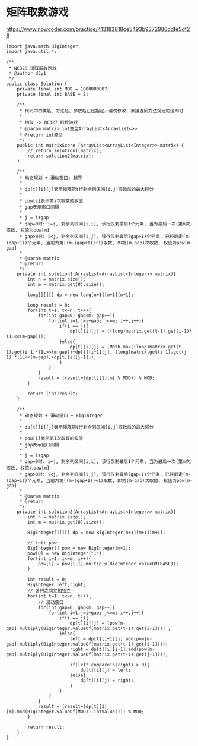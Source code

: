 # 矩阵取数游戏
https://www.nowcoder.com/practice/413183818ce5493b9372986ddfe5df28

    import java.math.BigInteger;
    import java.util.*;
    
    /**
     * NC328 矩阵取数游戏
     * @author d3y1
     */
    public class Solution {
        private final int MOD = 1000000007;
        private final int BASE = 2;
    
        /**
         * 代码中的类名、方法名、参数名已经指定，请勿修改，直接返回方法规定的值即可
         *
         * 相似 -> NC327 取数游戏
         * @param matrix int整型ArrayList<ArrayList<>>
         * @return int整型
         */
        public int matrixScore (ArrayList<ArrayList<Integer>> matrix) {
            // return solution1(matrix);
            return solution2(matrix);
        }
    
        /**
         * 动态规划 + 滑动窗口: 越界
         *
         * dp[t][i][j]表示矩阵第t行剩余列区间[i,j]取数后的最大得分
         *
         * pow[i]表示第i次取数的权值
         * gap表示窗口间隔
         *
         * j = i+gap
         * gap=0时: i=j, 剩余列区间[i,i], 该行仅剩最后1个元素, 当为最后一次(第m次)取数, 权值为pow[m]
         * gap>0时: i<j, 剩余列区间[i,j], 该行仅剩最后(gap+1)个元素, 已经取走(m-(gap+1))个元素, 当前为第((m-(gap+1))+1)取数, 即第(m-gap)次取数, 权值为pow[m-gap]
         *
         * @param matrix
         * @return
         */
        private int solution1(ArrayList<ArrayList<Integer>> matrix){
            int n = matrix.size();
            int m = matrix.get(0).size();
    
            long[][][] dp = new long[n+1][m+1][m+1];
    
            long result = 0;
            for(int t=1; t<=n; t++){
                for(int gap=0; gap<m; gap++){
                    for(int i=1,j=i+gap; j<=m; i++,j++){
                        if(i == j){
                            dp[t][i][j] = ((long)matrix.get(t-1).get(i-1)*(1L<<(m-gap)));
                        }else{
                            dp[t][i][j] = (Math.max((long)matrix.get(t-1).get(i-1)*(1L<<(m-gap))+dp[t][i+1][j], (long)matrix.get(t-1).get(j-1) *(1L<<(m-gap))+dp[t][i][j-1]));
                        }
                    }
                }
                result = (result+(dp[t][1][m] % MOD)) % MOD;
            }
    
            return (int)result;
        }
    
        /**
         * 动态规划 + 滑动窗口 + BigInteger
         *
         * dp[t][i][j]表示矩阵第t行剩余列区间[i,j]取数后的最大得分
         *
         * pow[i]表示第i次取数的权值
         * gap表示窗口间隔
         *
         * j = i+gap
         * gap=0时: i=j, 剩余列区间[i,i], 该行仅剩最后1个元素, 当为最后一次(第m次)取数, 权值为pow[m]
         * gap>0时: i<j, 剩余列区间[i,j], 该行仅剩最后(gap+1)个元素, 已经取走(m-(gap+1))个元素, 当前为第((m-(gap+1))+1)取数, 即第(m-gap)次取数, 权值为pow[m-gap]
         *
         * @param matrix
         * @return
         */
        private int solution2(ArrayList<ArrayList<Integer>> matrix){
            int n = matrix.size();
            int m = matrix.get(0).size();
    
            BigInteger[][][] dp = new BigInteger[n+1][m+1][m+1];
    
            // init pow
            BigInteger[] pow = new BigInteger[m+1];
            pow[0] = new BigInteger("1");
            for(int i=1; i<=m; i++){
                pow[i] = pow[i-1].multiply(BigInteger.valueOf(BASE));
            }
    
            int result = 0;
            BigInteger left,right;
            // 各行之间互相独立
            for(int t=1; t<=n; t++){
                // 滑动窗口
                for(int gap=0; gap<m; gap++){
                    for(int i=1,j=i+gap; j<=m; i++,j++){
                        if(i == j){
                            dp[t][i][j] = (pow[m-gap].multiply(BigInteger.valueOf(matrix.get(t-1).get(i-1)))) ;
                        }else{
                            left = dp[t][i+1][j].add(pow[m-gap].multiply(BigInteger.valueOf(matrix.get(t-1).get(i-1))));
                            right = dp[t][i][j-1].add(pow[m-gap].multiply(BigInteger.valueOf(matrix.get(t-1).get(j-1))));
    
                            if(left.compareTo(right) > 0){
                                dp[t][i][j] = left;
                            }else{
                                dp[t][i][j] = right;
                            }
                        }
                    }
                }
                result = (result+(dp[t][1][m].mod(BigInteger.valueOf(MOD)).intValue())) % MOD;
            }
    
            return result;
        }
    }
    

